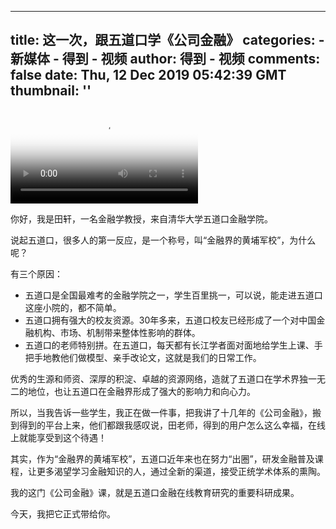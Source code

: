 
---
title: 这一次，跟五道口学《公司金融》
categories: 
    - 新媒体
    - 得到 - 视频
author: 得到 - 视频
comments: false
date: Thu, 12 Dec 2019 05:42:39 GMT
thumbnail: ''
---

<div>   
<video controls="controls" src="https://mediacdn.umiwi.com/video/mp4/3305381858770944/22/8kpWewGmDYmW9grJ.mp4" poster="https://piccdn3.umiwi.com/img/201912/12/201912121342120114124585.jpeg" class="video"></video><div class="editor-show"><p style="text-align:left;">你好，我是田轩，一名金融学教授，来自清华大学五道口金融学院。</p><p style="text-align:left;">说起五道口，很多人的第一反应，是一个称号，叫“金融界的黄埔军校”，为什么呢？</p><p style="text-align:left;">有三个原因：</p><ul style="text-align:left;"><li>五道口是全国最难考的金融学院之一，学生百里挑一，可以说，能走进五道口这座小院的，都不简单。</li><li>五道口拥有强大的校友资源。30年多来，五道口校友已经形成了一个对中国金融机构、市场、机制带来整体性影响的群体。</li><li>五道口的老师特别拼。在五道口，每天都有长江学者面对面地给学生上课、手把手地教他们做模型、亲手改论文，这就是我们的日常工作。</li></ul><p style="text-align:left;">优秀的生源和师资、深厚的积淀、卓越的资源网络，造就了五道口在学术界独一无二的地位，也让五道口在金融界形成了强大的影响力和向心力。</p><p style="text-align:left;">所以，当我告诉一些学生，我正在做一件事，把我讲了十几年的《公司金融》，搬到得到的平台上来，他们都跟我感叹说，田老师，得到的用户怎么这么幸福，在线上就能享受到这个待遇！</p><p style="text-align:left;">其实，作为“金融界的黄埔军校”，五道口近年来也在努力“出圈”，研发金融普及课程，让更多渴望学习金融知识的人，通过全新的渠道，接受正统学术体系的熏陶。</p><p style="text-align:left;">我的这门《公司金融》课，就是五道口金融在线教育研究的重要科研成果。</p><p style="text-align:left;">今天，我把它正式带给你。</p></div>  
</div>
            